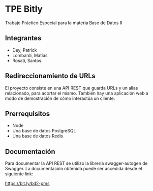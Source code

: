 # TPE Bitly

Trabajo Práctico Especial para la materia Base de Datos II

## Integrantes

* Dey, Patrick
* Lombardi, Matías
* Rosati, Santos

## Redireccionamiento de URLs

El proyecto consiste en una API REST que guarda URLs y un alias relacionado, para acortar el mismo. También hay una aplicación web a modo de demostración de cómo interactúa un cliente.

## Prerrequisitos
- Node
- Una base de datos PostgreSQL
- Una base de datos Redis

## Documentación

Para documentar la API REST se utilizo la librería swagger-autogen de Swagger.
La documentación obtenida puede ser accedida desde el siguiente link:

https://bit.ly/bd2-pms
